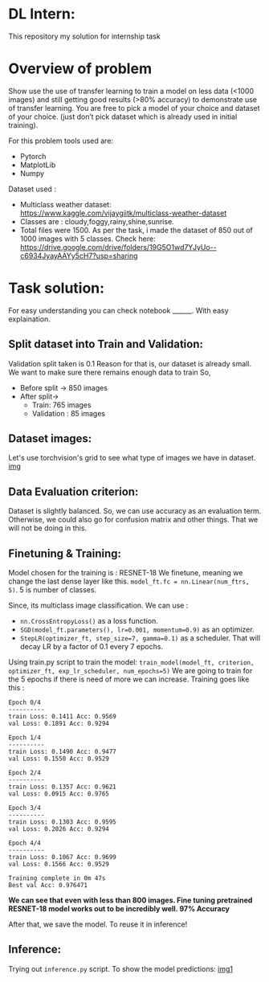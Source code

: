 # DL Intern:
This repository my solution for internship task

# Overview of problem
Show use the use of transfer learning to train a model on less data (<1000 images) and still getting good results (>80% accuracy) to demonstrate use of transfer learning. You are free to pick a model of your choice and dataset of your choice. (just don’t pick dataset which is already used in initial training).

For this problem tools used are:
- Pytorch
- MatplotLib
- Numpy

Dataset used :
- Multiclass weather dataset: https://www.kaggle.com/vijaygiitk/multiclass-weather-dataset
- Classes are : cloudy,foggy,rainy,shine,sunrise.
- Total files were 1500. As per the task, i made the dataset of 850 out of 1000 images with 5 classes. 
Check here: https://drive.google.com/drive/folders/19G5O1wd7YJyUo--c6934JyayAAYy5cH7?usp=sharing

# Task solution:
For easy understanding you can check notebook ______. With easy explaination.

## Split dataset into Train and Validation:
Validation split taken is 0.1
 Reason for that is, our dataset is already small. We want to make sure there remains enough data to train
 So,
 - Before split -> 850 images
 - After split-> 
      - Train: 765 images 
      - Validation : 85 images
 
## Dataset images:
Let's use torchvision's grid to see what type of images we have in dataset.
[img](asset/DL1.png)

## Data Evaluation criterion:
Dataset is slightly balanced. So, we can use accuracy as an evaluation term. Otherwise, we could also go for confusion matrix and other things. That we will not be doing in this.

## Finetuning & Training:
Model chosen for the training is : RESNET-18
We finetune, meaning we change the last dense layer like this. `model_ft.fc = nn.Linear(num_ftrs, 5)`. 5 is number of classes.

Since, its multiclass image classification. We can use : 
- `nn.CrossEntropyLoss()` as a loss function. 
- `SGD(model_ft.parameters(), lr=0.001, momentum=0.9)` as an optimizer.
- `StepLR(optimizer_ft, step_size=7, gamma=0.1)` as a scheduler. That will decay LR by a factor of 0.1 every 7 epochs. 

Using train.py script to train the model: 
`train_model(model_ft, criterion, optimizer_ft, exp_lr_scheduler,
                       num_epochs=5)`
 We are going to train for the 5 epochs if there is need of more we can increase. Training goes like this :
 ```
 Epoch 0/4
----------
train Loss: 0.1411 Acc: 0.9569
val Loss: 0.1891 Acc: 0.9294

Epoch 1/4
----------
train Loss: 0.1490 Acc: 0.9477
val Loss: 0.1550 Acc: 0.9529

Epoch 2/4
----------
train Loss: 0.1357 Acc: 0.9621
val Loss: 0.0915 Acc: 0.9765

Epoch 3/4
----------
train Loss: 0.1303 Acc: 0.9595
val Loss: 0.2026 Acc: 0.9294

Epoch 4/4
----------
train Loss: 0.1067 Acc: 0.9699
val Loss: 0.1566 Acc: 0.9529

Training complete in 0m 47s
Best val Acc: 0.976471
```
**We can see that even with less than 800 images. Fine tuning pretrained RESNET-18 model works out to be incredibly well. 97% Accuracy**

After that, we save the model. To reuse it in inference!

## Inference:

Trying out `inference.py` script. To show the model predictions:
[img1](asset/DL2.png)

